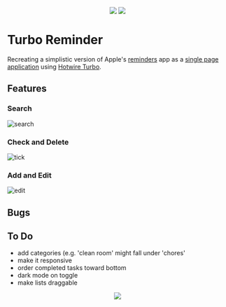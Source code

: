 <p align="center">
  <!-- version -->
  <img src='https://badgen.net/badge/Ruby/v3.1.2/blue' />
  <img src='https://badgen.net/badge/Rails/v7.0.3.1/blue' />
</p>

# Turbo Reminder
Recreating a simplistic version of Apple's [reminders](https://apps.apple.com/us/app/reminders/id1108187841) app as a [single page application](https://en.wikipedia.org/wiki/Single-page_application) using [Hotwire Turbo](https://turbo.hotwired.dev/).

## Features

### Search
![search](https://user-images.githubusercontent.com/93719632/187683285-05e4c3fd-e745-450e-a296-ddff0ac3c5d7.gif)

### Check and Delete
![tick](https://user-images.githubusercontent.com/93719632/187683393-454b394d-ec14-4aae-b7c5-da25c8593e12.gif)

### Add and Edit
![edit](https://user-images.githubusercontent.com/93719632/187683475-bad2a8e1-f9e9-4aaf-ae99-97063501324e.gif)

## Bugs

## To Do
* add categories (e.g. 'clean room' might fall under 'chores'
* make it responsive
* order completed tasks toward bottom
* dark mode on toggle
* make lists draggable

<p align="center">
  <img src="https://visitor-badge.laobi.icu/badge?page_id=adrianHards/turbo_reminder" id="counter">
</p>

<!-- references:

https://web-crunch.com/posts/digging-into-turbo-with-ruby-on-rails-7
https://akshaykhot.com/building-to-do-list-using-hotwire-and-stimulus/
https://web-crunch.com/posts/turbo-charged-real-time-search-ruby-on-rails-7

 -->

